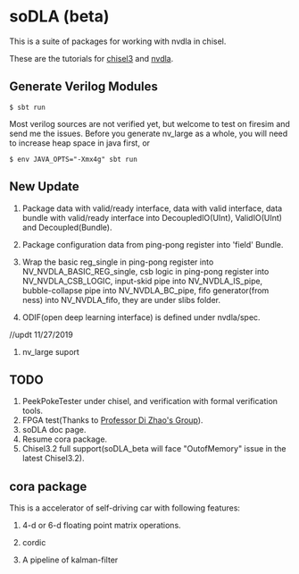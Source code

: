 soDLA (beta)
================

This is a suite of packages for working with nvdla in chisel.

These are the tutorials for [chisel3](https://chisel.eecs.berkeley.edu/index.html#getstarted) and [nvdla](http://nvdla.org/hw/v1/hwarch.html). 



Generate Verilog Modules
----------------
    $ sbt run
    
Most verilog sources are not verified yet, but welcome to test on firesim and send me the issues. Before you generate nv_large as a whole, you will need to increase heap space in java first, or 

    $ env JAVA_OPTS="-Xmx4g" sbt run
    

New Update
----------------
1. Package data with valid/ready interface, data with valid interface, data bundle with valid/ready interface into DecoupledIO(UInt), ValidIO(UInt) and Decoupled(Bundle).

2. Package configuration data from ping-pong register into 'field' Bundle.

3. Wrap the basic reg_single in ping-pong register into NV_NVDLA_BASIC_REG_single, csb logic in ping-pong register into NV_NVDLA_CSB_LOGIC, input-skid pipe into NV_NVDLA_IS_pipe, bubble-collapse pipe into NV_NVDLA_BC_pipe, fifo generator(from ness) into NV_NVDLA_fifo, they are under slibs folder.

4. ODIF(open deep learning interface) is defined under nvdla/spec.

//updt 11/27/2019

1. nv_large suport 




TODO
----------------
1. PeekPokeTester under chisel, and verification with formal verification tools.
2. FPGA test(Thanks to [Professor Di Zhao's Group](http://sourcedb.ict.cas.cn/cn/jssrck/201803/t20180309_4971421.html)).
3. soDLA doc page.
4. Resume cora package.
5. Chisel3.2 full support(soDLA_beta will face "OutofMemory" issue in the latest Chisel3.2). 


cora package
----------------

This is a accelerator of self-driving car with following features:

1. 4-d or 6-d floating point matrix operations.

2. cordic

3. A pipeline of kalman-filter



